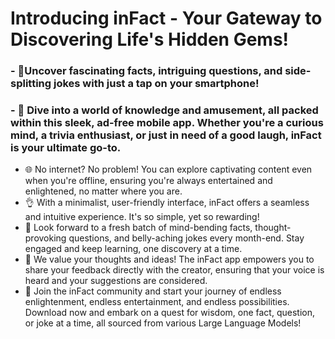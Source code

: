 # Introducing inFact - Your Gateway to Discovering Life's Hidden Gems!
### -	🌟Uncover fascinating facts, intriguing questions, and side-splitting jokes with just a tap on your smartphone! 
### -	🚀 Dive into a world of knowledge and amusement, all packed within this sleek, ad-free mobile app. Whether you're a curious mind, a trivia enthusiast, or just in need of a good laugh, inFact is your ultimate go-to.
-	🌐 No internet? No problem! You can explore captivating content even when you're offline, ensuring you're always entertained and enlightened, no matter where you are.
-	👌 With a minimalist, user-friendly interface, inFact offers a seamless and intuitive experience. It's so simple, yet so rewarding!
-	📆 Look forward to a fresh batch of mind-bending facts, thought-provoking questions, and belly-aching jokes every month-end. Stay engaged and keep learning, one discovery at a time.
-	💌 We value your thoughts and ideas! The inFact app empowers you to share your feedback directly with the creator, ensuring that your voice is heard and your suggestions are considered.
-	🌠 Join the inFact community and start your journey of endless enlightenment, endless entertainment, and endless possibilities. Download now and embark on a quest for wisdom, one fact, question, or joke at a time, all sourced from various Large Language Models! 
